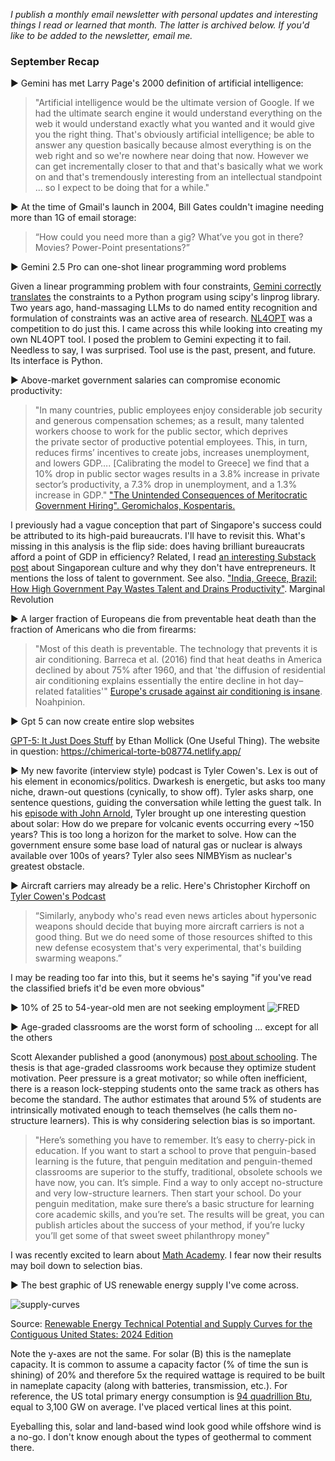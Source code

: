 *I publish a monthly email newsletter with personal updates and interesting things I read or learned that month. The latter is archived below. If you'd like to be added to the newsletter, email me.*

<h3>September Recap</h3>

▶️ Gemini has met Larry Page's 2000 definition of artificial intelligence:

> "Artificial intelligence would be the ultimate version of Google. If we had the ultimate search engine it would understand everything on the web it would understand exactly what you wanted and it would give you the right thing. That's obviously artificial intelligence; be able to answer any question basically because almost everything is on the web right and so we're nowhere near doing that now. However we can get incrementally closer to that and that's basically what we work on and that's tremendously interesting from an intellectual standpoint ... so I expect to be doing that for a while."

▶️ At the time of Gmail's launch in 2004, Bill Gates couldn't imagine needing more than 1G of email storage:

> “How could you need more than a gig? What’ve you got in there? Movies? Power-Point presentations?”

▶️ Gemini 2.5 Pro can one-shot linear programming word problems

Given a linear programming problem with four constraints, [Gemini correctly translates](https://g.co/gemini/share/e91afe59c3a3) the constraints to a Python program using scipy's linprog library. Two years ago, hand-massaging LLMs to do named entity recognition and formulation of constraints was an active area of research. [NL4OPT](https://nl4opt.github.io) was a competition to do just this. I came across this while looking into creating my own NL4OPT tool. I posed the problem to Gemini expecting it to fail. Needless to say, I was surprised. Tool use is the past, present, and future. Its interface is Python.

▶️ Above-market government salaries can compromise economic productivity:
> "In many countries, public employees enjoy considerable job security and generous compensation schemes; as a result, many talented workers choose to work for the public sector, which deprives the private sector of productive potential employees. This, in turn, reduces firms’ incentives to create jobs, increases unemployment, and lowers GDP…. [Calibrating the model to Greece] we find that a 10% drop in public sector wages results in a 3.8% increase in private sector’s productivity, a 7.3% drop in unemployment, and a 1.3% increase in GDP." ["The Unintended Consequences of Meritocratic Government Hiring". Geromichalos, Kospentaris.](https://www.sciencedirect.com/science/article/abs/pii/S0014292122000381)

I previously had a vague conception that part of Singapore's success could be attributed to its high-paid bureaucrats. I'll have to revisit this. What's missing in this analysis is the flip side: does having brilliant bureaucrats afford a point of GDP in efficiency? Related, I read [an interesting Substack post](https://eigenmoomin.substack.com/p/if-you-meet-the-singaporean-on-the) about Singaporean culture and why they don't have entrepreneurs. It mentions the loss of talent to government. 
See also. ["India, Greece, Brazil: How High Government Pay Wastes Talent and Drains Productivity"](https://marginalrevolution.com/marginalrevolution/2025/08/india-greece-brazil-how-high-government-pay-wastes-talent-and-drains-productivity.html). Marginal Revolution


▶️ A larger fraction of Europeans die from preventable heat death than the fraction of Americans who die from firearms:

>  "Most of this death is preventable. The technology that prevents it is air conditioning. Barreca et al. (2016) find that heat deaths in America declined by about 75% after 1960, and that 'the diffusion of residential air conditioning explains essentially the entire decline in hot day–related fatalities'" [Europe's crusade against air conditioning is insane](https://substack.com/@noahpinion/p-171712059). Noahpinion.

▶️ Gpt 5 can now create entire slop websites

[GPT-5: It Just Does Stuff](https://substack.com/home/post/p-170319557) by Ethan Mollick (One Useful Thing). The website in question: https://chimerical-torte-b08774.netlify.app/

▶️ My new favorite (interview style) podcast is Tyler Cowen's. Lex is out of his element in economics/politics. Dwarkesh is energetic, but asks too many niche, drawn-out questions (cynically, to show off). Tyler asks sharp, one sentence questions, guiding the conversation while letting the guest talk. In his [episode with John Arnold](https://conversationswithtyler.com/episodes/john-arnold/), Tyler brought up one interesting question about solar: How do we prepare for volcanic events occurring every ~150 years? This is too long a horizon for the market to solve. How can the government ensure some base load of natural gas or nuclear is always available over 100s of years? Tyler also sees NIMBYism as nuclear's greatest obstacle.

▶️ Aircraft carriers may already be a relic. Here's Christopher Kirchoff on [Tyler Cowen's Podcast](https://conversationswithtyler.com/episodes/christopher-kirchhoff/)

> “Similarly, anybody who's read even news articles about hypersonic weapons should decide that buying more aircraft carriers is not a good thing. But we do need some of those resources shifted to this new defense ecosystem that's very experimental, that's building swarming weapons.”

I may be reading too far into this, but it seems he's saying "if you've read the classified briefs it'd be even more obvious"

▶️ ️️10% of 25 to 54-year-old men are not seeking employment
![FRED](../resources/FRED-male-workforce-participation.png)

▶️ Age-graded classrooms are the worst form of schooling ... except for all the others

Scott Alexander published a good (anonymous) [post about schooling](https://www.astralcodexten.com/p/your-review-school?hide_intro_popup=true). The thesis is that age-graded classrooms work because they optimize student motivation. Peer pressure is a great motivator; so while often inefficient, there is a reason lock-stepping students onto the same track as others has become the standard. The author estimates that around 5% of students are intrinsically motivated enough to teach themselves (he calls them no-structure learners). This is why considering selection bias is so important.

> "Here’s something you have to remember. It’s easy to cherry-pick in education. If you want to start a school to prove that penguin-based learning is the future, that penguin meditation and penguin-themed classrooms are superior to the stuffy, traditional, obsolete schools we have now, you can. It’s simple. Find a way to only accept no-structure and very low-structure learners. Then start your school. Do your penguin meditation, make sure there’s a basic structure for learning core academic skills, and you’re set. The results will be great, you can publish articles about the success of your method, if you’re lucky you’ll get some of that sweet sweet philanthropy money"

I was recently excited to learn about [Math Academy](https://www.mathacademy.com/). I fear now their results may boil down to selection bias.


▶️ The best graphic of US renewable energy supply I've come across.

![supply-curves](../resources/clean-energy-supply-curves.jpeg)

Source: [Renewable Energy Technical Potential and Supply Curves for the Contiguous United States: 2024 Edition](https://docs.nrel.gov/docs/fy25osti/91900.pdf)

Note the y-axes are not the same. For solar (B) this is the nameplate capacity. It is common to assume a capacity factor (% of time the sun is shining) of 20% and therefore 5x the required wattage is required to be built in nameplate capacity (along with batteries, transmission, etc.). For reference, the US total primary energy consumption is [94 quadrillion Btu](https://www.eia.gov/energyexplained/us-energy-facts/data-and-statistics.php), equal to 3,100 GW on average. I've placed vertical lines at this point.

Eyeballing this, solar and land-based wind look good while offshore wind is a no-go. I don't know enough about the types of geothermal to comment there.
